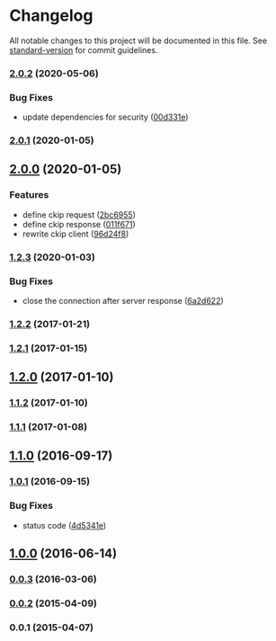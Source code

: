 # Changelog

All notable changes to this project will be documented in this file. See [standard-version](https://github.com/conventional-changelog/standard-version) for commit guidelines.

### [2.0.2](https://github.com/chunkai1312/ckip-client/compare/v2.0.1...v2.0.2) (2020-05-06)


### Bug Fixes

* update dependencies for security ([00d331e](https://github.com/chunkai1312/ckip-client/commit/00d331e406cb0694846bbbeb22cec35a11b8529e))



### [2.0.1](https://github.com/chunkai1312/ckip-client/compare/v2.0.0...v2.0.1) (2020-01-05)

## [2.0.0](https://github.com/chunkai1312/ckip-client/compare/v1.2.3...v2.0.0) (2020-01-05)


### Features

* define ckip request ([2bc6955](https://github.com/chunkai1312/ckip-client/commit/2bc6955d6835771affd0e9c6cfd76974fa883669))
* define ckip response ([011f671](https://github.com/chunkai1312/ckip-client/commit/011f671848a4bd4957fa14927e16b93b69d1af74))
* rewrite ckip client ([96d24f8](https://github.com/chunkai1312/ckip-client/commit/96d24f8fbfd2f2e70e3bfce07945f14df4eb57cc))



### [1.2.3](https://github.com/chunkai1312/ckip-client/compare/v1.2.2...v1.2.3) (2020-01-03)


### Bug Fixes

* close the connection after server response ([6a2d622](https://github.com/chunkai1312/ckip-client/commit/6a2d622))



### [1.2.2](https://github.com/chunkai1312/ckip-client/compare/v1.2.1...v1.2.2) (2017-01-21)

### [1.2.1](https://github.com/chunkai1312/ckip-client/compare/v1.2.0...v1.2.1) (2017-01-15)

## [1.2.0](https://github.com/chunkai1312/ckip-client/compare/v1.1.2...v1.2.0) (2017-01-10)

### [1.1.2](https://github.com/chunkai1312/ckip-client/compare/v1.1.1...v1.1.2) (2017-01-10)

### [1.1.1](https://github.com/chunkai1312/ckip-client/compare/v1.1.0...v1.1.1) (2017-01-08)

## [1.1.0](https://github.com/chunkai1312/ckip-client/compare/v1.0.1...v1.1.0) (2016-09-17)



### [1.0.1](https://github.com/chunkai1312/ckip-client/compare/v1.0.0...v1.0.1) (2016-09-15)


### Bug Fixes

* status code ([4d5341e](https://github.com/chunkai1312/ckip-client/commit/4d5341e))



## [1.0.0](https://github.com/chunkai1312/ckip-client/compare/v0.0.3...v1.0.0) (2016-06-14)

### [0.0.3](https://github.com/chunkai1312/ckip-client/compare/v0.0.2...v0.0.3) (2016-03-06)

### [0.0.2](https://github.com/chunkai1312/ckip-client/compare/v0.0.1...v0.0.2) (2015-04-09)

### 0.0.1 (2015-04-07)
